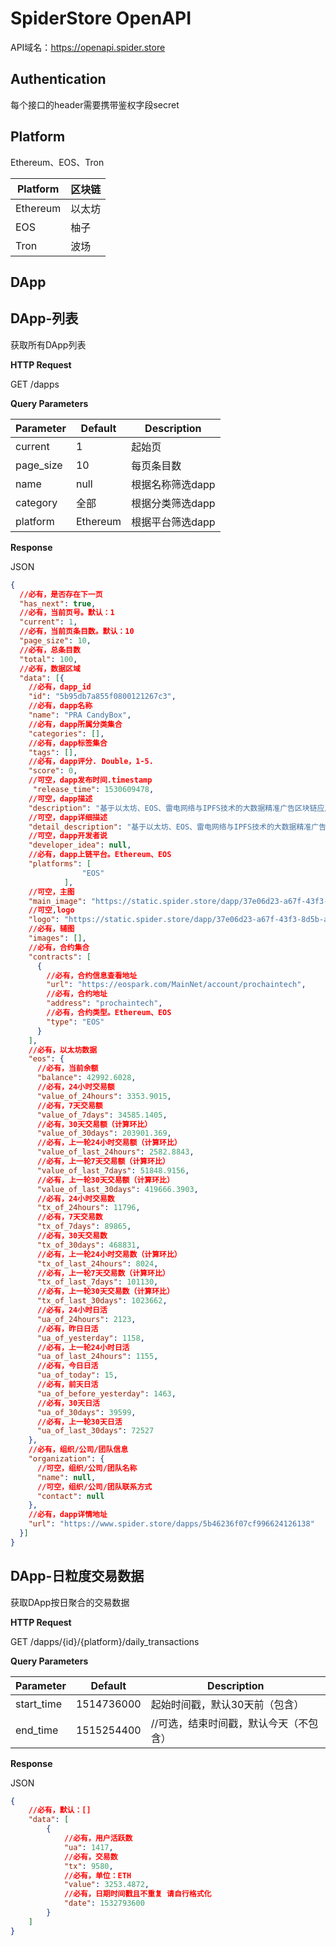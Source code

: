 # SpiderStore OpenAPI
API域名：https://openapi.spider.store

## Authentication
每个接口的header需要携带鉴权字段secret

## Platform
Ethereum、EOS、Tron

|Platform|区块链|
| --- | --- | 
|Ethereum|以太坊|
|EOS|柚子|
|Tron|波场|


## DApp

**DApp-列表**
-------
获取所有DApp列表

**HTTP Request**

GET /dapps

**Query Parameters**

|Parameter|Default|Description|
| --- | --- | --- |
| current | 1 | 起始页 |
| page_size | 10 | 每页条目数 |
| name | null | 根据名称筛选dapp |
| category | 全部 | 根据分类筛选dapp |
| platform | Ethereum | 根据平台筛选dapp|

**Response**

JSON
```json
{
  //必有，是否存在下一页
  "has_next": true,
  //必有，当前页号。默认：1
  "current": 1,
  //必有，当前页条目数。默认：10
  "page_size": 10,
  //必有，总条目数
  "total": 100,
  //必有，数据区域
  "data": [{
    //必有，dapp_id
    "id": "5b95db7a855f0800121267c3",
    //必有，dapp名称
    "name": "PRA CandyBox",
    //必有，dapp所属分类集合
    "categories": [],
    //必有，dapp标签集合
    "tags": [],
    //必有，dapp评分. Double，1-5.
    "score": 0,
    //可空，dapp发布时间.timestamp
     "release_time": 1530609478,
    //可空，dapp描述
    "description": "基于以太坊、EOS、雷电网络与IPFS技术的大数据精准广告区块链应用",
    //可空，dapp详细描述
    "detail_description": "基于以太坊、EOS、雷电网络与IPFS技术的大数据精准广告区块链应用，主要应用于去中心化媒体与应用的广告投放结算，用户投票，防点击欺诈等业务场景，从广告角度切入，服务于整个以太坊、EOS生态。团队为腾讯系背景，在区块链、大数据与数字广告方面有资深经验和资源",
    //可空，dapp开发者说
    "developer_idea": null,
    //必有，dapp上链平台。Ethereum、EOS
    "platforms": [
                "EOS"
            ],
    //可空，主图
    "main_image": "https://static.spider.store/dapp/37e06d23-a67f-43f3-8d5b-a3878b627ee4.png",
    //可空,logo
    "logo": "https://static.spider.store/dapp/37e06d23-a67f-43f3-8d5b-a3878b627ee4.png",
    //必有，辅图
    "images": [],
    //必有，合约集合
    "contracts": [
      {
        //必有，合约信息查看地址
        "url": "https://eospark.com/MainNet/account/prochaintech",
        //必有，合约地址
        "address": "prochaintech",
        //必有，合约类型。Ethereum、EOS
        "type": "EOS"
      }
    ],
    //必有，以太坊数据
    "eos": {
      //必有，当前余额
      "balance": 42992.6028,
      //必有，24小时交易额
      "value_of_24hours": 3353.9015,
      //必有，7天交易额
      "value_of_7days": 34585.1405,
      //必有，30天交易额（计算环比）
      "value_of_30days": 203901.369,
      //必有，上一轮24小时交易额（计算环比）
      "value_of_last_24hours": 2582.8843,
      //必有，上一轮7天交易额（计算环比）
      "value_of_last_7days": 51848.9156,
      //必有，上一轮30天交易额（计算环比）
      "value_of_last_30days": 419666.3903,
      //必有，24小时交易数
      "tx_of_24hours": 11796,
      //必有，7天交易数
      "tx_of_7days": 89865,
      //必有，30天交易数
      "tx_of_30days": 468831,
      //必有，上一轮24小时交易数（计算环比）
      "tx_of_last_24hours": 8024,
      //必有，上一轮7天交易数（计算环比）
      "tx_of_last_7days": 101130,
      //必有，上一轮30天交易数（计算环比）
      "tx_of_last_30days": 1023662,
      //必有，24小时日活
      "ua_of_24hours": 2123,
      //必有，昨日日活
      "ua_of_yesterday": 1158,
      //必有，上一轮24小时日活
      "ua_of_last_24hours": 1155,
      //必有，今日日活
      "ua_of_today": 15,
      //必有，前天日活
      "ua_of_before_yesterday": 1463,
      //必有，30天日活
      "ua_of_30days": 39599,
      //必有，上一轮30天日活
      "ua_of_last_30days": 72527
    },
    //必有，组织/公司/团队信息
    "organization": {
      //可空，组织/公司/团队名称
      "name": null,
      //可空，组织/公司/团队联系方式
      "contact": null
    },
    //必有，dapp详情地址
    "url": "https://www.spider.store/dapps/5b46236f07cf996624126138"
  }]
}
```

**DApp-日粒度交易数据**
-------
获取DApp按日聚合的交易数据

**HTTP Request**

GET /dapps/{id}/{platform}/daily_transactions

**Query Parameters**

|Parameter|Default|Description|
| --- | --- | --- |
| start_time | 1514736000 | 起始时间戳，默认30天前（包含） |
| end_time | 1515254400 | //可选，结束时间戳，默认今天（不包含）|

**Response**

JSON
```json
{
    //必有，默认：[]
    "data": [
        {
            //必有，用户活跃数 
            "ua": 1417,
            //必有，交易数
            "tx": 9580,
            //必有，单位：ETH
            "value": 3253.4872,
            //必有，日期时间戳且不重复 请自行格式化
            "date": 1532793600
        }
    ]
}
```